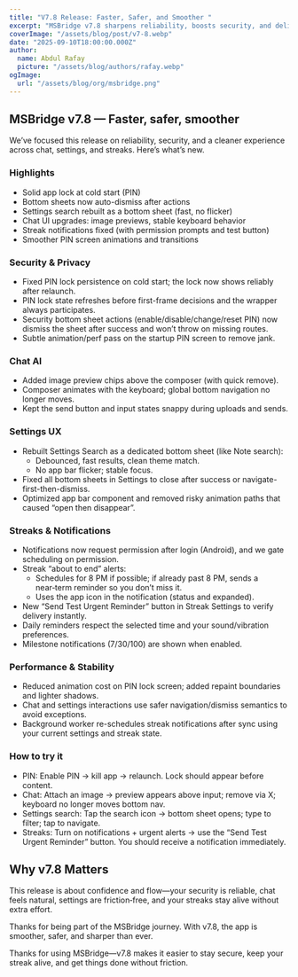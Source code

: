 ```yaml
---
title: "V7.8 Release: Faster, Safer, and Smoother "
excerpt: "MSBridge v7.8 sharpens reliability, boosts security, and delivers a cleaner, friction‑free experience. From a rock‑solid PIN lock to smarter chat previews, smoother animations, and streak notifications that just work—this update is all about making the app faster, safer, and easier to love."
coverImage: "/assets/blog/post/v7-8.webp"
date: "2025-09-10T18:00:00.000Z"
author:
  name: Abdul Rafay
  picture: "/assets/blog/authors/rafay.webp"
ogImage:
  url: "/assets/blog/org/msbridge.png"
---
```



## MSBridge v7.8 — Faster, safer, smoother

We’ve focused this release on reliability, security, and a cleaner experience across chat, settings, and streaks. Here’s what’s new.

### Highlights
- Solid app lock at cold start (PIN)
- Bottom sheets now auto-dismiss after actions
- Settings search rebuilt as a bottom sheet (fast, no flicker)
- Chat UI upgrades: image previews, stable keyboard behavior
- Streak notifications fixed (with permission prompts and test button)
- Smoother PIN screen animations and transitions

### Security & Privacy
- Fixed PIN lock persistence on cold start; the lock now shows reliably after relaunch.
- PIN lock state refreshes before first-frame decisions and the wrapper always participates.
- Security bottom sheet actions (enable/disable/change/reset PIN) now dismiss the sheet after success and won’t throw on missing routes.
- Subtle animation/perf pass on the startup PIN screen to remove jank.

### Chat AI
- Added image preview chips above the composer (with quick remove).
- Composer animates with the keyboard; global bottom navigation no longer moves.
- Kept the send button and input states snappy during uploads and sends.

### Settings UX
- Rebuilt Settings Search as a dedicated bottom sheet (like Note search):
  - Debounced, fast results, clean theme match.
  - No app bar flicker; stable focus.
- Fixed all bottom sheets in Settings to close after success or navigate-first-then-dismiss.
- Optimized app bar component and removed risky animation paths that caused “open then disappear”.

### Streaks & Notifications
- Notifications now request permission after login (Android), and we gate scheduling on permission.
- Streak “about to end” alerts:
  - Schedules for 8 PM if possible; if already past 8 PM, sends a near‑term reminder so you don’t miss it.
  - Uses the app icon in the notification (status and expanded).
- New “Send Test Urgent Reminder” button in Streak Settings to verify delivery instantly.
- Daily reminders respect the selected time and your sound/vibration preferences.
- Milestone notifications (7/30/100) are shown when enabled.

### Performance & Stability
- Reduced animation cost on PIN lock screen; added repaint boundaries and lighter shadows.
- Chat and settings interactions use safer navigation/dismiss semantics to avoid exceptions.
- Background worker re-schedules streak notifications after sync using your current settings and streak state.

### How to try it
- PIN: Enable PIN → kill app → relaunch. Lock should appear before content.
- Chat: Attach an image → preview appears above input; remove via X; keyboard no longer moves bottom nav.
- Settings search: Tap the search icon → bottom sheet opens; type to filter; tap to navigate.
- Streaks: Turn on notifications + urgent alerts → use the “Send Test Urgent Reminder” button. You should receive a notification immediately.

## Why v7.8 Matters


This release is about confidence and flow—your security is reliable, chat feels natural, settings are friction‑free, and your streaks stay alive without extra effort.

Thanks for being part of the MSBridge journey. With v7.8, the app is smoother, safer, and sharper than ever.

Thanks for using MSBridge—v7.8 makes it easier to stay secure, keep your streak alive, and get things done without friction.